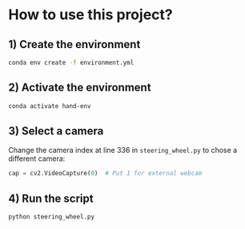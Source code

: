 # How to use this project?
## 1) Create the environment

```sh
conda env create -f environment.yml
```

## 2) Activate the environment
```sh
conda activate hand-env
```

## 3) Select a camera
Change the camera index at line 336 in `steering_wheel.py` to chose a different camera:
```python
cap = cv2.VideoCapture(0)  # Put 1 for external webcam
```

## 4) Run the script
```sh
python steering_wheel.py
```
